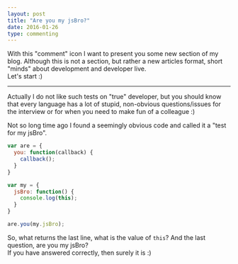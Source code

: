 ```yaml
---
layout: post
title: "Are you my jsBro?"
date: 2016-01-26
type: commenting
---
```


With this "comment" icon I want to present you some new section of my blog. Although this is not a section, but rather a new articles format, short "minds" about development and developer live.
</br>
Let's start :)

---

Actually I do not like such tests on "true" developer, but you should know that every language has a lot of stupid, non-obvious questions/issues for the interview or for when you need to make fun of a colleague :)

Not so long time ago I found a seemingly obvious code and called it a "test for my jsBro".

```javascript
var are = {
  you: function(callback) {
    callback();
  }
}

var my = {
  jsBro: function() {
    console.log(this);
  }
}

are.you(my.jsBro);
```

So, what returns the last line, what is the value of `this`? And the last question, are you my jsBro?
</br>
If you have answered correctly, then surely it is :)
